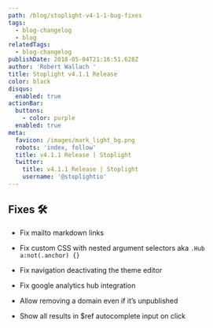 ```yaml
---
path: /blog/stoplight-v4-1-1-bug-fixes
tags:
  - blog-changelog
  - blog
relatedTags:
  - blog-changelog
publishDate: 2018-05-04T21:16:51.628Z
author: 'Robert Wallach '
title: Stoplight v4.1.1 Release
color: black
disqus:
  enabled: true
actionBar:
  buttons:
    - color: purple
  enabled: true
meta:
  favicon: /images/mark_light_bg.png
  robots: 'index, follow'
  title: v4.1.1 Release | Stoplight
  twitter:
    title: v4.1.1 Release | Stoplight
    username: '@stoplightio'
---
```

## Fixes 🛠

* Fix mailto markdown links

* Fix custom CSS with nested argument selectors aka `.Hub a:not(.anchor) {}`

* Fix navigation deactivating the theme editor

* Fix google analytics hub integration

* Allow removing a domain even if it’s unpublished

* Show all results in $ref autocomplete input on click
